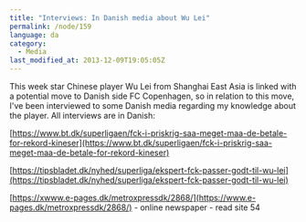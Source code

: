 ```yaml
---
title: "Interviews: In Danish media about Wu Lei"
permalink: /node/159
language: da
category:
  - Media
last_modified_at: 2013-12-09T19:05:05Z
---
```


This week star Chinese player Wu Lei from Shanghai East Asia is linked with a potential move to Danish side FC Copenhagen, so in relation to this move, I've been interviewed to some Danish media regarding my knowledge about the player. All interviews are in Danish:

[https://www.bt.dk/superligaen/fck-i-priskrig-saa-meget-maa-de-betale-for-rekord-kineser](https://www.bt.dk/superligaen/fck-i-priskrig-saa-meget-maa-de-betale-for-rekord-kineser)

[https://tipsbladet.dk/nyhed/superliga/ekspert-fck-passer-godt-til-wu-lei](https://tipsbladet.dk/nyhed/superliga/ekspert-fck-passer-godt-til-wu-lei)

[https://xwww.e-pages.dk/metroxpressdk/2868/](https://www.e-pages.dk/metroxpressdk/2868/) - online newspaper - read site 54
